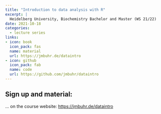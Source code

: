 ```yaml
---
title: "Introduction to data analysis with R"
excerpt: |
  Heidelberg University, Biochemistry Bachelor and Master (WS 21/22)
date: 2021-10-18
categories:
  - lecture series
links:
- icon: book
  icon_pack: fas
  name: material
  url: https://jmbuhr.de/dataintro
- icon: github
  icon_pack: fab
  name: code
  url: https://github.com/jmbuhr/dataintro
---
```


## Sign up and material:

... on the course website:
<https://jmbuhr.de/dataintro>




